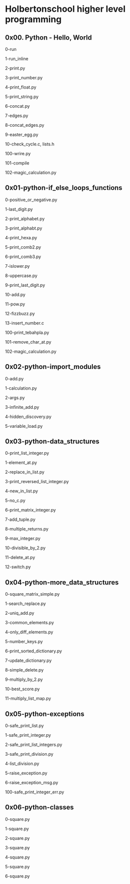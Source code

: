 # Holbertonschool higher level programming

## 0x00. Python - Hello, World

0-run

1-run_inline

2-print.py

3-print_number.py

4-print_float.py

5-print_string.py

6-concat.py

7-edges.py

8-concat_edges.py

9-easter_egg.py

10-check_cycle.c, lists.h

100-wrire.py

101-compile

102-magic_calculation.py

## 0x01-python-if_else_loops_functions

0-positive_or_negative.py

1-last_digit.py

2-print_alphabet.py

3-print_alphabt.py

4-print_hexa.py

5-print_comb2.py

6-print_comb3.py

7-islower.py

8-uppercase.py

9-print_last_digit.py

10-add.py

11-pow.py

12-fizzbuzz.py

13-insert_number.c

100-print_tebahpla.py

101-remove_char_at.py

102-magic_calculation.py

## 0x02-python-import_modules

0-add.py

1-calculation.py

2-args.py

3-infinite_add.py

4-hidden_discovery.py

5-variable_load.py

## 0x03-python-data_structures

0-print_list_integer.py

1-element_at.py

2-replace_in_list.py

3-print_reversed_list_integer.py

4-new_in_list.py

5-no_c.py

6-print_matrix_integer.py

7-add_tuple.py

8-multiple_returns.py

9-max_integer.py

10-divisible_by_2.py

11-delete_at.py

12-switch.py

## 0x04-python-more_data_structures

0-square_matrix_simple.py

1-search_replace.py

2-uniq_add.py

3-common_elements.py

4-only_diff_elements.py

5-number_keys.py

6-print_sorted_dictionary.py

7-update_dictionary.py

8-simple_delete.py

9-multiply_by_2.py

10-best_score.py

11-multiply_list_map.py

## 0x05-python-exceptions

0-safe_print_list.py

1-safe_print_integer.py

2-safe_print_list_integers.py

3-safe_print_division.py

4-list_division.py

5-raise_exception.py

6-raise_exception_msg.py

100-safe_print_integer_err.py

## 0x06-python-classes

0-square.py

1-square.py

2-square.py

3-square.py

4-square.py

5-square.py

6-square.py


